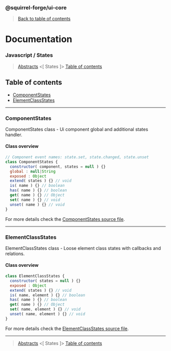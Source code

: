 ### @squirrel-forge/ui-core
> [Back to table of contents](../README.md#table-of-contents)

# Documentation
### Javascript / States
> [Abstracts](Abstracts.md) <[ States ]> [Table of contents](../README.md#table-of-contents)

## Table of contents
 - [ComponentStates](#ComponentStates)
 - [ElementClassStates](#ElementClassStates)

---

### ComponentStates
ComponentStates class - Ui component global and additional states handler.

#### Class overview
```javascript
// Component event names: state.set, state.changed, state.unset
class ComponentStates {
  constructor( component, states = null ) {}
  global : null|String
  exposed : Object
  extend( states ) {} // void
  is( name ) {} // boolean
  has( name ) {} // boolean
  get( name ) {} // Object
  set( name ) {} // void
  unset( name ) {} // void
}
```
For more details check the [ComponentStates source file](../src/es6/States/ComponentStates.js).

---

### ElementClassStates
ElementClassStates class - Loose element class states with callbacks and relations.

#### Class overview
```javascript
class ElementClassStates {
  constructor( states = null ) {}
  exposed : Object
  extend( states ) {} // void
  is( name, element ) {} // boolean
  has( name ) {} // boolean
  get( name ) {} // Object
  set( name, element ) {} // void
  unset( name, element ) {} // void
}
```
For more details check the [ElementClassStates source file](../src/es6/States/ElementClassStates.js).

---

> [Abstracts](Abstracts.md) <[ States ]> [Table of contents](../README.md#table-of-contents)
